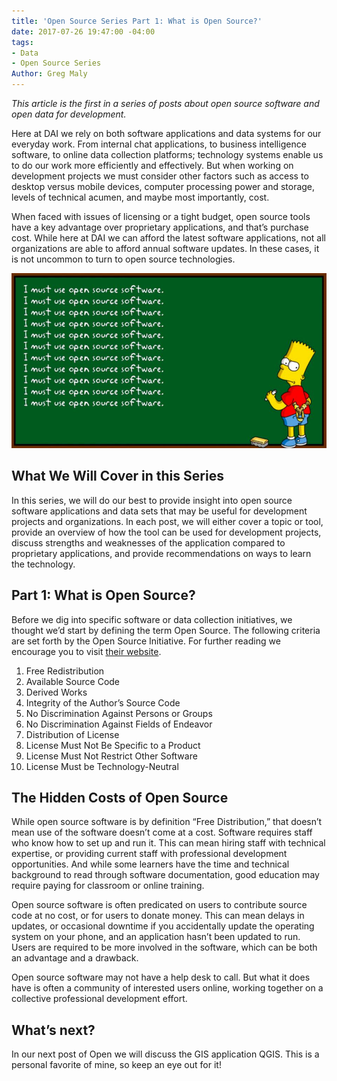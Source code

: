 ```yaml
---
title: 'Open Source Series Part 1: What is Open Source?'
date: 2017-07-26 19:47:00 -04:00
tags:
- Data
- Open Source Series
Author: Greg Maly
---
```


*This article is the first in a series of posts about open source software and open data for development.*
 
Here at DAI we rely on both software applications and data systems for our everyday work. From internal chat applications, to business intelligence software, to online data collection platforms; technology systems enable us to do our work more efficiently and effectively.  But when working on development projects we must consider other factors such as access to desktop versus mobile devices, computer processing power and storage, levels of technical acumen, and maybe most importantly, cost.  

When faced with issues of licensing or a tight budget, open source tools have a key advantage over proprietary applications, and that’s purchase cost. While here at DAI we can afford the latest software applications, not all organizations are able to afford annual software updates. In these cases, it is not uncommon to turn to open source technologies. 

![open-source-software-.jpg](/uploads/open-source-software-.jpg)

## What We Will Cover in this Series 

In this series, we will do our best to provide insight into open source software applications and data sets that may be useful for development projects and organizations. In each post, we will either cover a topic or tool, provide an overview of how the tool can be used for development projects, discuss strengths and weaknesses of the application compared to proprietary applications, and provide recommendations on ways to learn the technology. 
 
## Part 1: What is Open Source? 

Before we dig into specific software or data collection initiatives, we thought we’d start by defining the term Open Source. The following criteria are set forth by the Open Source Initiative. For further reading we encourage you to visit [their website](https://opensource.org/osd). 
1. Free Redistribution 
2. Available Source Code 
3. Derived Works 
4. Integrity of the Author’s Source Code 
5. No Discrimination Against Persons or Groups 
6. No Discrimination Against Fields of Endeavor 
7. Distribution of License 
8. License Must Not Be Specific to a Product 
9. License Must Not Restrict Other Software 
10. License Must be Technology-Neutral 

## The Hidden Costs of Open Source 

While open source software is by definition “Free Distribution,” that doesn’t mean use of the software doesn’t come at a cost. Software requires staff who know how to set up and run it. This can mean hiring staff with technical expertise, or providing current staff with professional development opportunities. And while some learners have the time and technical background to read through software documentation, good education may require paying for classroom or online training. 

Open source software is often predicated on users to contribute source code at no cost, or for users to donate money. This can mean delays in updates, or occasional downtime if you accidentally update the operating system on your phone, and an application hasn’t been updated to run.  Users are required to be more involved in the software, which can be both an advantage and a drawback. 

Open source software may not have a help desk to call. But what it does have is often a community of interested users online, working together on a collective professional development effort.  

## What’s next? 
In our next post of Open we will discuss the GIS application QGIS. This is a personal favorite of mine, so keep an eye out for it! 